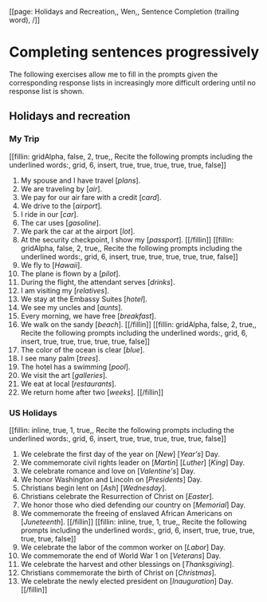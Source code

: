 [[page: Holidays and Recreation,, Wen,, Sentence Completion (trailing word), /]]

# Completing sentences progressively
The following exercises allow me to fill in the prompts given the corresponding response lists in increasingly more difficult ordering until no response list is shown.
## Holidays and recreation

### My Trip
[[fillin: gridAlpha, false, 2, true,, Recite the following prompts including the underlined words:, grid, 6, insert, true, true, true, true, true, false]]
1. My spouse and I have travel [_plans_].
1. We are traveling by [_air_].
1. We pay for our air fare with a credit [_card_].
1. We drive to the [_airport_].
1. I ride in our [_car_].
1. The car uses [_gasoline_].
1. We park the car at the airport [_lot_].
1. At the security checkpoint, I show my [_passport_].
[[/fillin]]
[[fillin: gridAlpha, false, 2, true,, Recite the following prompts including the underlined words:, grid, 6, insert, true, true, true, true, true, false]]
1. We fly to [_Hawaii_].
1. The plane is flown by a [_pilot_].
1. During the flight, the attendant serves [_drinks_].
1. I am visiting my [_relatives_].
1. We stay at the Embassy Suites [_hotel_].
1. We see my uncles and [_aunts_].
1. Every morning, we have free [_breakfast_].
1. We walk on the sandy [_beach_].
[[/fillin]]
[[fillin: gridAlpha, false, 2, true,, Recite the following prompts including the underlined words:, grid, 6, insert, true, true, true, true, true, false]]
1. The color of the ocean is clear [_blue_].
1. I see many palm [_trees_].
1. The hotel has a swimming [_pool_].
1. We visit the art [_galleries_].
1. We eat at local [_restaurants_].
1. We return home after two [_weeks_].
[[/fillin]]
### US Holidays
[[fillin: inline, true, 1, true,, Recite the following prompts including the underlined words:, grid, 6, insert, true, true, true, true, true, false]]
1. We celebrate the first day of the year on [_New_] [_Year's_] Day.
1. We commemorate civil rights leader on [_Martin_] [_Luther_] [_King_] Day.
1. We celebrate romance and love on [_Valentine's_] Day.
1. We honor Washington and Lincoln on [_Presidents_] Day.
1. Christians begin lent on [_Ash_] [_Wednesday_].
1. Christians celebrate the Resurrection of Christ on [_Easter_].
1. We honor those who died defending our country on [_Memorial_] Day.
1. We commemorate the freeing of enslaved African Americans on [_Juneteenth_].
[[/fillin]]
[[fillin: inline, true, 1, true,, Recite the following prompts including the underlined words:, grid, 6, insert, true, true, true, true, true, false]]
1. We celebrate the labor of the common worker on [_Labor_] Day.
1. We commemorate the end of World War 1 on [_Veterans_] Day.
1. We celebrate the harvest and other blessings on [_Thanksgiving_].
1. Christians commemorate the birth of Christ on [_Christmas_].
1. We celebrate the newly elected president on [_Inauguration_] Day.
[[/fillin]]

